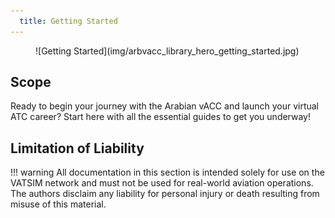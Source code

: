 ```yaml
---
  title: Getting Started
---
```

<figure markdown>
![Getting Started](img/arbvacc_library_hero_getting_started.jpg)
</figure>

## Scope
Ready to begin your journey with the Arabian vACC and launch your virtual ATC career? Start here with all the essential guides to get you underway!

## Limitation of Liability
!!! warning
    All documentation in this section is intended solely for use on the VATSIM network and must not be used for real-world aviation operations. The authors disclaim any liability for personal injury or death resulting from misuse of this material.